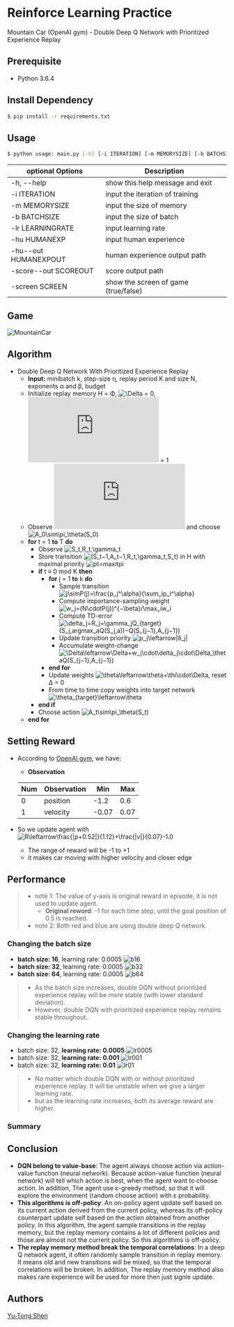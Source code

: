 # Reinforce Learning Practice
Mountain Car (OpenAI gym) - Double Deep Q Network with Prioritized Experience Replay

## Prerequisite
- Python 3.6.4

## Install Dependency
```sh
$ pip install -r requirements.txt
```

## Usage
```sh
$ python usage: main.py [-h] [-i ITERATION] [-m MEMORYSIZE] [-b BATCHSIZE] [-lr LEARNINGRATE] [-hu HUMANEXP] [-hu--out HUMANEXPOUT] [-score--out SCOREOUT] [-screen SCREEN]
```

| optional Options           | Description                                    |
| ---                        | ---                                            |
| -h, --help                 | show this help message and exit                |
| -i ITERATION               | input the iteration of training                |
| -m MEMORYSIZE              | input the size of memory                       |
| -b BATCHSIZE               | input the size of batch                        |
| -lr LEARNINGRATE           | input learning rate                            |
| -hu HUMANEXP               | input human experience                         |
| -hu--out HUMANEXPOUT       | human experience output path                   |
| -score--out SCOREOUT       | score output path                              |
| -screen SCREEN             | show the screen of game (true/false)           | 


## Game
![MountainCar](https://user-images.githubusercontent.com/8510097/31701297-3ebf291c-b384-11e7-8289-24f1d392fb48.PNG)

## Algorithm
- Double Deep Q Network With Prioritized Experience Replay
  - **Input:** minibatch k, step-size η, replay period K and size N, exponents α and β, budget
  - Initialize replay memory H = Φ, ![\Delta](https://latex.codecogs.com/svg.latex?\Delta) = 0, ![p_1](https://latex.codecogs.com/svg.latex?p_1) = 1
  - Observe ![S_0](https://latex.codecogs.com/svg.latex?S_0) and choose ![A_0\sim\pi_\theta(S_0)](https://latex.codecogs.com/svg.latex?A_0\sim\pi_\theta%28S_0%29)
  - **for** t = 1 **to** T **do**
    - Observe ![S_t,R_t,\gamma_t](https://latex.codecogs.com/svg.latex?S_t,R_t,\gamma_t)
    - Store transition ![(S_t−1,A_t−1,R_t,\gamma_t,S_t)](https://latex.codecogs.com/svg.latex?%28S_{t−1},A_{t−1},R_t,\gamma_t,S_t%29) in H with maximal priority ![pt=maxitpi](https://latex.codecogs.com/svg.latex?p_t=\max_{i<t}p_i)
    - **if** t ≡ 0 mod K **then**
      - **for** j = 1 **to** k **do**
        - Sample transition ![j\simP(j)=\frac{p_j^\alpha}{\sum_ip_i^\alpha}](https://latex.codecogs.com/svg.latex?j\sim%20P%28j%29=\frac{p_j^\alpha}{\sum_ip_i^\alpha})
        - Compute importance-sampling weight ![w_j=(N\cdotP(j))^{−\beta}/\max_iw_i](https://latex.codecogs.com/svg.latex?w_j=%28N\cdot%20P%28j%29%29^{%2D\beta}/\max_iw_i)
        - Compute TD-error ![\delta_j=R_j+\gamma_jQ_{target}(S_j,argmax_aQ(S_j,a))−Q(S_{j−1},A_{j−1})](https://latex.codecogs.com/svg.latex?\delta_j=R_j+\gamma_jQ_{target}%28S_j,argmax_aQ%28S_j,a%29%29%2DQ%28S_{j−1},A_{j−1}%29)
        - Update transition priority ![p_j\leftarrow|δ_j|](https://latex.codecogs.com/svg.latex?p_j\leftarrow|δ_j|)
        - Accumulate weight-change ![\Delta\leftarrow\Delta+w_j\cdot\delta_j\cdot\Delta_\thetaQ(S_{j−1},A_{j−1})](https://latex.codecogs.com/svg.latex?\Delta\leftarrow\Delta+w_j\cdot\delta_j\cdot\Delta_\theta%20Q%28S_{j−1},A_{j−1}%29)
      - **end for**
      - Update weights ![\theta\leftarrow\theta+\thi\cdot\Delta](https://latex.codecogs.com/svg.latex?\theta\leftarrow\theta+\thi\cdot\Delta), reset ∆ = 0
      - From time to time copy weights into target network ![\theta_{target}\leftarrow\theta](https://latex.codecogs.com/svg.latex?\theta_{target}\leftarrow\theta)
    - **end if**
    - Choose action ![A_t\sim\pi_\theta(S_t)](https://latex.codecogs.com/svg.latex?A_t\sim\pi_\theta%28S_t%29)
  - **end for**

## Setting Reward
- According to [OpenAI gym](https://github.com/openai/gym/wiki/MountainCar-v0), we have:
  - **Observation**

  | Num | Observation | Min   | Max  |
  | --- | ---         | ---   | ---  |
  | 0   | position    | -1.2  | 0.6  |
  | 1   | velocity    | -0.07 | 0.07 |

- So we update agent with ![R\leftarrow\frac{|p+0.52|}{1.12}+\frac{|v|}{0.07}-1.0](https://latex.codecogs.com/svg.latex?R\leftarrow\frac{|p+0.52|}{1.12}+\frac{|v|}{0.07}%2D1.0)
  - The range of reward will be -1 to +1
  - it makes car moving with higher velocity and closer edge

## Performance
> - note 1: The value of y-axis is original reward in episode, it is not used to update agent.
>   - **Original reword**: -1 for each time step, until the goal position of 0.5 is reached.
> - note 2: Both red and blue are using double deep Q network.

### Changing the batch size
- **batch size: 16**, learning rate: 0.0005
![b16](img/b16.png)
- **batch size: 32**, learning rate: 0.0005
![b32](img/b32.png)
- **batch size: 64**, learning rate: 0.0005
![b64](img/b64.png)

> - As the batch size increases, double DQN without prioritized experience replay will be more stable (with lower standard deviation).
> - However, double DQN with prioritized experience replay remains stable throughout. 

### Changing the learning rate
- batch size: 32, **learning rate: 0.0005**
![lr0005](img/b32.png)
- batch size: 32, **learning rate: 0.001**
![lr001](img/lr001.png)
- batch size: 32, **learning rate: 0.01**
![lr01](img/lr01.png)

> - No matter which double DQN with or without prioritized experience replay. It will be unstable when we give a larger learning rate.
> - but as the learning rate increases, both its average reward are higher.

### Summary

## Conclusion
- **DQN belong to value-base**: The agent always choose action via action-value function (neural network). Because action-value function (neural network) will tell which action is best, when the agent want to choose action. In addition, The agent use ε-greedy method, so that it will explore the environment (random choose action) with ε probability.
- **This algorithms is off-policy**: An on-policy agent update self based on its current action derived from the current policy, whereas its off-policy counterpart update self based on the action obtained from another policy. In this algorithm, the agent sample transitions in the replay memory, but the replay memory contains a lot of different policies and those are almost not the current policy. So this algorithms is off-policy.
- **The replay memory method break the temporal correlations**: In a deep Q network agent, it often randomly sample transition in replay memory. It means old and new transitions will be mixed, so that the temporal correlations will be broken. In addition, The replay memory method also makes rare experience will be used for more then just signle update.
## Authors
[Yu-Tong Shen](https://github.com/yutongshen/)

